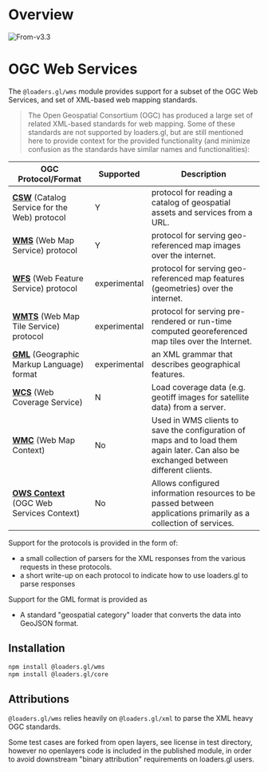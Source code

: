 # Overview

<p class="badges">
  <img src="https://img.shields.io/badge/From-v3.3-blue.svg?style=flat-square" alt="From-v3.3" />
</p>

# OGC Web Services

The `@loaders.gl/wms` module provides support for a subset of the OGC Web Services, and set of XML-based web mapping standards.

> The Open Geospatial Consortium (OGC) has produced a large set of related XML-based standards for web mapping. Some of these standards are not supported by loaders.gl, but are still mentioned here to provide context for the provided functionality (and minimize confusion as the standards have similar names and functionalities):

| OGC Protocol/Format                                                    | Supported    | Description                                                                                                                          |
| ---------------------------------------------------------------------- | ------------ | ------------------------------------------------------------------------------------------------------------------------------------ |
| [**CSW**](./formats/csw.md) (Catalog Service for the Web) protocol     | Y            | protocol for reading a catalog of geospatial assets and services from a URL.                                                         |
| [**WMS**](./formats/wms.md) (Web Map Service) protocol                 | Y            | protocol for serving geo-referenced map images over the internet.                                                                    |
| [**WFS**](./formats/wfs.md) (Web Feature Service) protocol             | experimental | protocol for serving geo-referenced map features (geometries) over the internet.                                                     |
| [**WMTS**](./formats/wmts.md) (Web Map Tile Service) protocol          | experimental | protocol for serving pre-rendered or run-time computed georeferenced map tiles over the Internet.                                    |
| [**GML**](./formats/gml.md) (Geographic Markup Language) format        | experimental | an XML grammar that describes geographical features.                                                                                 |
| [**WCS**](./formats/wcs.md) (Web Coverage Service)                     | N            | Load coverage data (e.g. geotiff images for satellite data) from a server.                                                           |
| [**WMC**](./formats/wmc.md) (Web Map Context)                          | No           | Used in WMS clients to save the configuration of maps and to load them again later. Can also be exchanged between different clients. |
| [**OWS Context**](./formats/ows-context.md) (OGC Web Services Context) | No           | Allows configured information resources to be passed between applications primarily as a collection of services.                     |

Support for the protocols is provided in the form of:

- a small collection of parsers for the XML responses from the various requests in these protocols.
- a short write-up on each protocol to indicate how to use loaders.gl to parse responses

Support for the GML format is provided as

- A standard "geospatial category" loader that converts the data into GeoJSON format.

## Installation

```bash
npm install @loaders.gl/wms
npm install @loaders.gl/core
```

## Attributions

`@loaders.gl/wms` relies heavily on `@loaders.gl/xml` to parse the XML heavy OGC standards.

Some test cases are forked from open layers, see license in test directory,
however no openlayers code is included in the published module, in order to
avoid downstream "binary attribution" requirements on loaders.gl users.
